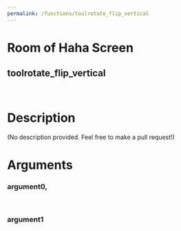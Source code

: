 ```yaml
---
permalink: /functions/toolrotate_flip_vertical
---
```

# Room of Haha Screen  
## toolrotate_flip_vertical  
&nbsp;  
# Description  
(No description provided. Feel free to make a pull request!) 
&nbsp;  
# Arguments
### argument0, 

&nbsp;  
### argument1

&nbsp;  


